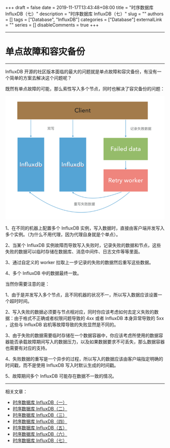 +++
draft = false
date = 2019-11-17T13:43:48+08:00
title = "时序数据库 InfluxDB（七）"
description = "时序数据库 InfluxDB（七）"
slug = ""
authors = []
tags = ["Database", "InfluxDB"]
categories = ["Database"]
externalLink = ""
series = []
disableComments = true
+++

---
# 单点故障和容灾备份
---

InfluxDB 开源的社区版本面临的最大的问题就是单点故障和容灾备份，有没有一个简单的方案去解决这个问题呢？

既然有单点故障的可能，那么索性写入多个节点，同时也解决了容灾备份的问题：


![double write](/images/influxdb/double-write.png)

1、在不同的机器上配置多个 InfluxDB 实例，写入数据时，直接由客户端并发写入多个实例。（为什么不用代理，因为代理自身就是个单点）。

2、当某个 InfluxDB 实例故障而导致写入失败时，记录失败的数据和节点，这些失败的数据可以临时存储在数据库、消息中间件、日志文件等等里面。

3、通过自定义的 worker 拉取上一步记录的失败的数据然后重写这些数据。

4、多个 InfluxDB 中的数据最终一致。


当然你需要注意的是：

1、由于是并发写入多个节点，且不同机器的状况不一，所以写入数据应该设置一个超时时间。

2、写入失败的数据必须要与节点相对应，同时你应该考虑如何去定义失败的数据：由于格式不正确或者权限问题导致的 4xx 或者 InfluxDB 本身异常导致的 5xx ，这些与 InfluxDB 宕机等故障导致的失败显然是不同的。

3、由于失败的数据需要临时存储在一个数据容器中，你应该考虑所使用的数据容器能否承载故障期间写入的数据压力，以及如果数据要求不可丢失，那么数据容器也需要有对应的支持。

4、失败数据的重写是一个异步的过程，所以写入的数据应该由客户端指定明确的时间戳，而不是使用 InfluxDB 写入时默认生成的时间戳。

5、故障期间多个 InfluxDB 可能存在数据不一致的情况。

---
相关文章：
- [时序数据库 InfluxDB（一）](/posts/influxdb/1/)
- [时序数据库 InfluxDB（二）](/posts/influxdb/2/)
- [时序数据库 InfluxDB（三）](/posts/influxdb/3/)
- [时序数据库 InfluxDB（四）](/posts/influxdb/4/)
- [时序数据库 InfluxDB（五）](/posts/influxdb/5/)
- [时序数据库 InfluxDB（六）](/posts/influxdb/6/)
- [时序数据库 InfluxDB（七）](/posts/influxdb/7/)
